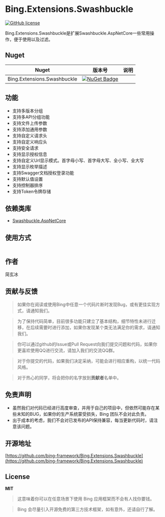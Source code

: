 # Bing.Extensions.Swashbuckle
[![GitHub license](https://img.shields.io/badge/license-MIT-blue.svg)](https://mit-license.org/)

Bing.Extensions.Swashbuckle是扩展Swashbuckle.AspNetCore一些常用操作，便于使用以及过滤。

## Nuget
|Nuget|版本号|说明|
|---|---|---|
|Bing.Extensions.Swashbuckle|[![NuGet Badge](https://buildstats.info/nuget/Bing.Extensions.Swashbuckle?includePreReleases=true)](https://www.nuget.org/packages/Bing.Extensions.Swashbuckle)|

## 功能
- 支持多版本分组
- 支持多API分组功能
- 支持文件上传参数
- 支持添加通用参数
- 支持自定义请求头
- 支持自定义响应头
- 支持安全请求
- 支持显示授权信息
- 支持自定义Url显示模式。首字母小写、首字母大写、全小写、全大写
- 支持显示枚举描述
- 支持Swagger文档授权登录功能
- 支持默认值设置
- 支持控制器排序
- 支持Token令牌存储


## 依赖类库
- [Swashbuckle.AspNetCore](https://github.com/domaindrivendev/Swashbuckle.AspNetCore)

## 使用方式
```c#

```

## 作者

简玄冰

## 贡献与反馈

> 如果你在阅读或使用Bing中任意一个代码片断时发现Bug，或有更佳实现方式，请通知我们。

> 为了保持代码简单，目前很多功能只建立了基本结构，细节特性未进行迁移，在后续需要时进行添加，如果你发现某个类无法满足你的需求，请通知我们。

> 你可以通过github的Issue或Pull Request向我们提交问题和代码，如果你更喜欢使用QQ进行交流，请加入我们的交流QQ群。

> 对于你提交的代码，如果我们决定采纳，可能会进行相应重构，以统一代码风格。

> 对于热心的同学，将会把你的名字放到**贡献者**名单中。

## 免责声明
- 虽然我们对代码已经进行高度审查，并用于自己的项目中，但依然可能存在某些未知的BUG，如果你的生产系统蒙受损失，Bing 团队不会对此负责。
- 出于成本的考虑，我们不会对已发布的API保持兼容，每当更新代码时，请注意该问题。

## 开源地址
[https://github.com/bing-framework/Bing.Extensions.Swashbuckle](https://github.com/bing-framework/Bing.Extensions.Swashbuckle)

## License

**MIT**

> 这意味着你可以在任意场景下使用 Bing 应用框架而不会有人找你要钱。

> Bing 会尽量引入开源免费的第三方技术框架，如有意外，还请自行了解。
